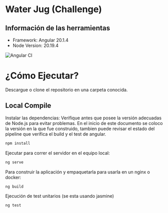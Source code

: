 # Water Jug (Challenge)


## Información de las herramientas

- Framework: Angular 20.1.4
- Node Version: 20.19.4

![Angular CI](https://github.com/edwincastaneda/water-jug-challenge/actions/workflows/ci.yml/badge.svg)



# ¿Cómo Ejecutar?
Descargue o clone el repositorio en una carpeta conocida.
## Local Compile

Instalar las dependencias:
Verifique antes que posee la versión adecuadas de Node.js para evitar problemas. 
En el inicio de este documento se coloco la versión en la que fue construido, tambien puede revisar el estado del pipeline que verifica el build y el test de angular.

```bash
npm install
```

Ejecutar para correr el servidor en el equipo local:

```bash
ng serve
```

Para construir la aplicación y empaquetarla para usarla en un nginx o docker:

```bash
ng build
```

Ejecución de test unitarios (se esta usando jasmine)
```bash
ng test
```
